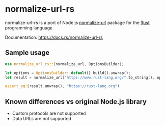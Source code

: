 # normalize-url-rs

normalize-url-rs is a port of Node.js [normalize-url](https://github.com/sindresorhus/normalize-url) package
for the [Rust](http://rust-lang.org/) programming language.
    
Documentation: https://docs.rs/normalize-url-rs

## Sample usage
```rs
use normalize_url_rs::{normalize_url, OptionsBuilder};

let options = OptionsBuilder::default().build().unwrap();
let result = normalize_url("https://www.rust-lang.org/".to_string(), options);

assert_eq!(result.unwrap(), "https://rust-lang.org")
```

## Known differences vs original Node.js library

- Custom protocols are not supported
- Data URLs are not supported
